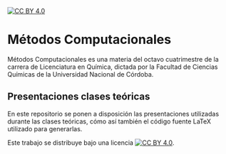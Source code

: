 [![CC BY 4.0][cc-by-shield]][cc-by]

# Métodos Computacionales

Métodos Computacionales es una materia del octavo cuatrimestre de la carrera de
Licenciatura en Química, dictada por la Facultad de Ciencias Químicas de la
Universidad Nacional de Córdoba.

## Presentaciones clases teóricas

En este repositorio se ponen a disposición las presentaciones utilizadas
durante las clases teóricas, cómo así también el código fuente LaTeX utilizado
para generarlas.

Este trabajo se distribuye bajo una licencia [![CC BY 4.0][cc-by-image]][cc-by].

[cc-by]: http://creativecommons.org/licenses/by/4.0/
[cc-by-image]: https://i.creativecommons.org/l/by/4.0/88x31.png
[cc-by-shield]: https://img.shields.io/badge/License-CC%20BY%204.0-lightgrey.svg
